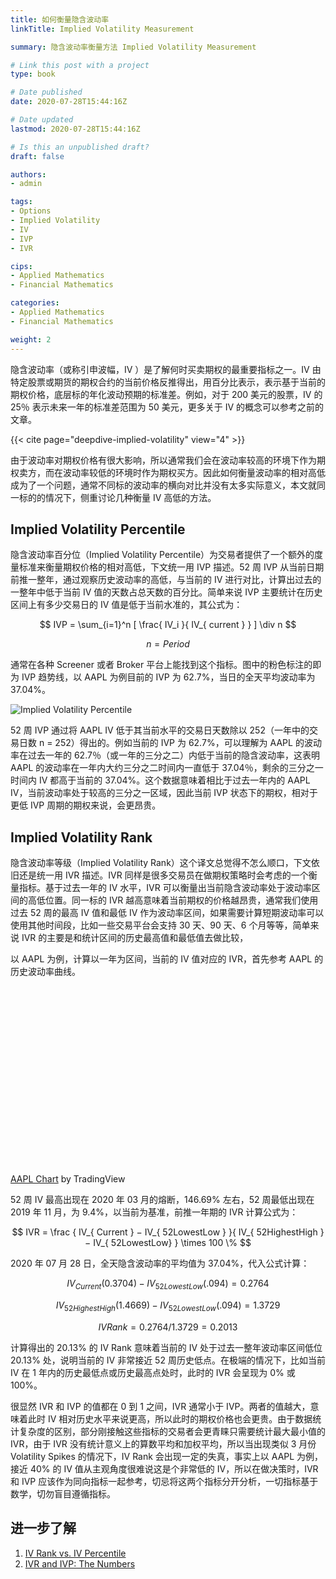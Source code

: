 ```yaml
---
title: 如何衡量隐含波动率
linkTitle: Implied Volatility Measurement

summary: 隐含波动率衡量方法 Implied Volatility Measurement

# Link this post with a project
type: book

# Date published
date: 2020-07-28T15:44:16Z

# Date updated
lastmod: 2020-07-28T15:44:16Z

# Is this an unpublished draft?
draft: false

authors:
- admin

tags:
- Options
- Implied Volatility
- IV
- IVP
- IVR

cips:
- Applied Mathematics
- Financial Mathematics

categories:
- Applied Mathematics
- Financial Mathematics

weight: 2
---
```


隐含波动率（或称引申波幅，IV ）是了解何时买卖期权的最重要指标之一。IV 由特定股票或期货的期权合约的当前价格反推得出，用百分比表示，表示基于当前的期权价格，底层标的年化波动预期的标准差。例如，对于 200 美元的股票，IV 的 25％ 表示未来一年的标准差范围为 50 美元，更多关于 IV 的概念可以参考之前的文章。

 {{< cite page="deepdive-implied-volatility" view="4" >}}

由于波动率对期权价格有很大影响，所以通常我们会在波动率较高的环境下作为期权卖方，而在波动率较低的环境时作为期权买方。因此如何衡量波动率的相对高低成为了一个问题，通常不同标的波动率的横向对比并没有太多实际意义，本文就同一标的的情况下，侧重讨论几种衡量 IV 高低的方法。

## Implied Volatility Percentile 

隐含波动率百分位（Implied Volatility Percentile）为交易者提供了一个额外的度量标准来衡量期权价格的相对高低，下文统一用 IVP 描述。52 周 IVP 从当前日期前推一整年，通过观察历史波动率的高低，与当前的 IV 进行对比，计算出过去的一整年中低于当前 IV 值的天数占总天数的百分比。简单来说 IVP 主要统计在历史区间上有多少交易日的 IV 值是低于当前水准的，其公式为： 

$$ IVP = \sum_{i=1}^n [ \frac{ IV_i }{ IV_{ current } } ] \div n $$

$$ n = Period $$

通常在各种 Screener 或者 Broker 平台上能找到这个指标。图中的粉色标注的即为 IVP 趋势线，以 AAPL 为例目前的 IVP 为 62.7%，当日的全天平均波动率为 37.04%。

![Implied Volatility Percentile](https://www.tradingview.com/x/7EPkTWA2/)

52 周 IVP 通过将 AAPL IV 低于其当前水平的交易日天数除以 252（一年中的交易日数 n = 252）得出的。例如当前的 IVP 为 62.7%，可以理解为 AAPL 的波动率在过去一年的 62.7％（或一年的三分之二）内低于当前的隐含波动率，这表明 AAPL 的波动率在一年内大约三分之二时间内一直低于 37.04％，剩余的三分之一时间内 IV 都高于当前的 37.04%。这个数据意味着相比于过去一年内的 AAPL IV，当前波动率处于较高的三分之一区域，因此当前 IVP 状态下的期权，相对于更低 IVP 周期的期权来说，会更昂贵。 


## Implied Volatility Rank

隐含波动率等级（Implied Volatility Rank）这个译文总觉得不怎么顺口，下文依旧还是统一用 IVR 描述。IVR 同样是很多交易员在做期权策略时会考虑的一个衡量指标。基于过去一年的 IV 水平，IVR 可以衡量出当前隐含波动率处于波动率区间的高低位置。同一标的 IVR 越高意味着当前期权的价格越昂贵，通常我们使用过去 52 周的最高 IV 值和最低 IV 作为波动率区间，如果需要计算短期波动率可以使用其他时间段，比如一些交易平台会支持 30 天、90 天、6 个月等等，简单来说 IVR 的主要是和统计区间的历史最高值和最低值去做比较，

以 AAPL 为例，计算以一年为区间，当前的 IV 值对应的 IVR，首先参考 AAPL 的历史波动率曲线。

<!-- TradingView Widget BEGIN -->
<div class="tradingview-widget-container">
  <div id="tradingview_b0716"  style="height:300px"></div>
  <div class="tradingview-widget-copyright"><a href="https://uk.tradingview.com/symbols/NASDAQ-AAPL/" rel="noopener" target="_blank"><span class="blue-text">AAPL Chart</span></a> by TradingView</div>
  <script type="text/javascript" src="https://s3.tradingview.com/tv.js"></script>
  <script type="text/javascript">
    new TradingView.widget({
      "autosize": true,
      "symbol": "NASDAQ:AAPL",
      "interval": "D",
      "timezone": "Asia/Hong_Kong",
      "theme": "light",
      "style": "2",
      "locale": "uk",
      "toolbar_bg": "#f1f3f6",
      "enable_publishing": false,
      "hide_top_toolbar": true,
      "hide_legend": true,
      "save_image": false,
      "studies": [
        "HV@tv-basicstudies"
      ],
      "container_id": "tradingview_b0716"
    });
  </script>
</div>
<!-- TradingView Widget END -->

52 周 IV 最高出现在 2020 年 03 月的熔断，146.69% 左右，52 周最低出现在 2019 年 11 月，为 9.4%，以当前为基准，前推一年期的 IVR 计算公式为：

$$ IVR = \frac { IV_{ Current } − IV_{ 52LowestLow } }{ IV_{ 52HighestHigh } − IV_{ 52LowestLow} } \times 100 \% $$

2020 年 07 月 28 日，全天隐含波动率的平均值为 37.04%，代入公式计算：

$$ IV_{ Current } (0.3704) − IV_{ 52LowestLow } (.094) = 0.2764 $$ 

$$ IV_{ 52HighestHigh }(1.4669) − IV_{ 52LowestLow } (.094) = 1.3729 $$

$$ IV Rank = 0.2764/1.3729 = 0.2013 $$

计算得出的 20.13% 的 IV Rank 意味着当前的 IV 处于过去一整年波动率区间低位 20.13% 处，说明当前的 IV 非常接近 52 周历史低点。在极端的情况下，比如当前 IV 在 1 年内的历史最低点或历史最高点处时，此时的 IVR 会呈现为 0% 或 100%。

很显然 IVR 和 IVP 的值都在 0 到 1 之间，IVR 通常小于 IVP。两者的值越大，意味着此时 IV 相对历史水平来说更高，所以此时的期权价格也会更贵。由于数据统计复杂度的区别，部分刚接触这些指标的交易者会更青睐只需要统计最大最小值的 IVR，由于 IVR 没有统计意义上的算数平均和加权平均，所以当出现类似 3 月份 Volatility Spikes 的情况下，IV Rank 会出现一定的失真，事实上以 AAPL 为例，接近 40% 的 IV 值从主观角度很难说这是个非常低的 IV，所以在做决策时，IVR 和 IVP 应该作为同向指标一起参考，切忌将这两个指标分开分析，一切指标基于数学，切勿盲目遵循指标。

## 进一步了解

1. [IV Rank vs. IV Percentile](tastytradenetwork.squarespace.com/tt/blog/implied-volatility-rank-and-percentile)
2. [IVR and IVP: The Numbers](https://www.tastytrade.com/tt/shows/market-measures/episodes/ivr-and-ivp-the-numbers-08-30-2016)

